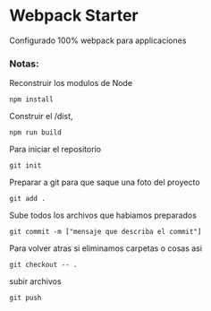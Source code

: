 # Webpack Starter
Configurado 100% webpack para applicaciones

### Notas:

Reconstruir los modulos de Node
```
npm install
```
Construir el /dist,
```
npm run build
```
Para iniciar el repositorio
```
git init
```
Preparar a git para que saque una foto del proyecto
```
git add .
```
Sube todos los archivos que habiamos preparados
```
git commit -m ["mensaje que describa el commit"]
```
Para volver atras si eliminamos carpetas o cosas asi
```
git checkout -- .
```
subir archivos
```
git push
```